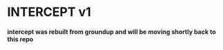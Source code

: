 # INTERCEPT v1

#### intercept was rebuilt from groundup and will be moving shortly back to this repo